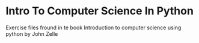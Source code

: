 # Intro To Computer Science In Python
 Exercise files fround in te book Introduction to computer science using python by John Zelle
